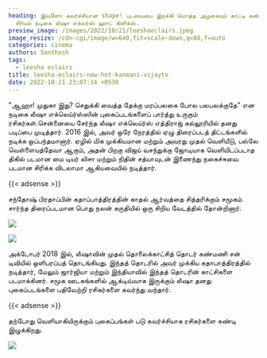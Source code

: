 ```yaml
---
heading: இவளோ கவர்ச்சியான shape! புடவையை இறக்கி மொத்த அழகையும் காட்டி கண்மணி
  சீரியல் நடிகை லீஷா எக்லர்ஸ் ஹாட் கிளிக்ஸ்.
preview_image: /images/2022/10/21/leeshaeclairs.jpeg
image_resize: /cdn-cgi/image/w=640,fit=scale-down,q=80,f=auto
categories: cinema
authors: Santhosh
tags:
  - leesha eclairs
title: leesha-eclairs-new-hot-kanmani-vijaytv
date: 2022-10-21 23:07:14 +0530
---
```

"ஆஹா! முதுகா இது? செதுக்கி வைத்த தேக்கு மரப்பலகை போல பலபலக்குதே" என நடிகை லீஷா எக்லெய்ர்ஸ்ஸின் புகைப்படங்களைப் பார்த்து உருகும் ரசிகர்கள்.சென்னையை சேர்ந்த லீஷா எக்லெய்ர்ஸ் எத்திராஜ் கல்லூரியில் தனது படிப்பை முடித்தார். 2016 இல், அவர் ஒரே நேரத்தில் ஏழு திரைப்படத் திட்டங்களில் நடிக்க ஒப்பந்தமானார். ஏழில் மிக முக்கியமான மற்றும் அவரது முதல் வெளியீடு, பல்லே வெள்ளையத்தேவா ஆகும், அதன் பிறகு விஜய் வசந்துக்கு ஜோடியாக வெளியிடப்படாத திகில் படமான மை டியர் லிசா மற்றும் நிதின் சத்யாவுடன் இணைந்து நகைச்சுவை படமான சிரிக்க விடலாமா ஆகியவையில் நடித்தார். 

{{< adsense >}}

சந்தோஷ் பிரதாப்பின் கதாப்பாத்திரத்தின் காதல் ஆர்வத்தை சித்தரிக்கும் சமூகம் சார்ந்த திரைப்படமான பொது நலன் கருதியில் ஒரு சிறிய வேடத்தில் தோன்றினார்.


![](/images/2022/10/21/leesha-eclairs-new-hot-kanmani-vijaytv.jpeg)

![](/images/2022/10/21/leesha-eclairs-new-hot-kanmani-vijaytv2.jpeg)

அக்டோபர் 2018 இல், லீஷாவின் முதல் தொலைக்காட்சித் தொடர் கண்மணி சன் டிவியில் ஒளிபரப்பத் தொடங்கியது. இந்தத் தொடரில் அவர் முக்கிய கதாபாத்திரத்தில் நடித்தார், மேலும் ஜார்ஜியா மற்றும் இந்தியாவில் இந்தத் தொடரின் காட்சிகளை படமாக்கினர்.
சமூக ஊடகங்களில் ஆக்டிவ்வாக இருக்கும் லீஷா தனது புகைப்படங்களை பதிவேற்றி ரசிகர்களை கவர்ந்து வந்தார். 

{{< adsense >}}

தற்போது வெளியாகியிருக்கும் புகைப்பங்கள் படு கவர்ச்சியாக ரசிகர்களை சுண்டி இழுக்கிறது.

![](/images/2022/10/21/leesha-eclairs-new-hot-kanmani-vijaytv4.jpeg)

![]()